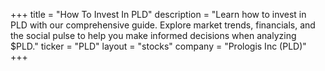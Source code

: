 +++
title = "How To Invest In PLD"
description = "Learn how to invest in PLD with our comprehensive guide. Explore market trends, financials, and the social pulse to help you make informed decisions when analyzing $PLD."
ticker = "PLD"
layout = "stocks"
company = "Prologis Inc (PLD)"
+++

